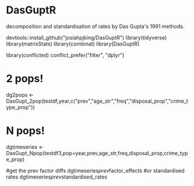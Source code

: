 # DasGuptR
decomposition and standardisation of rates by Das Gupta's 1991 methods.

devtools::install_github("josiahpjking/DasGuptR")
library(tidyverse)
library(matrixStats)
library(combinat)
library(DasGuptR)

library(conflicted)
conflict_prefer("filter", "dplyr")

# 2 pops!
dg2pops <- DasGupt_2pop(testdf,year,c("prev","age_str","freq","disposal_prop","crime_type_prop"))

# N pops!
dgtimeseries <- DasGupt_Npop(testdf3,pop=year,prev,age_str,freq,disposal_prop,crime_type_prop)

#get the prev factor diffs
dgtimeseries$prev$factor_effects
#or standardised rates
dgtimeseries$prev$standardised_rates

